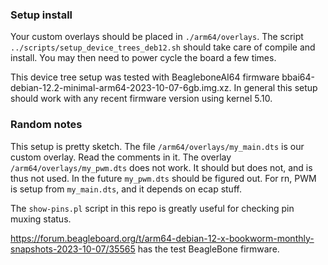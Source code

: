 
### Setup install
Your custom overlays should be placed in `./arm64/overlays`. The script `../scripts/setup_device_trees_deb12.sh`
should take care of compile and install. You may then need to power cycle the board a few times.

This device tree setup was tested with BeagleboneAI64 firmware bbai64-debian-12.2-minimal-arm64-2023-10-07-6gb.img.xz.
In general this setup should work with any recent firmware version using kernel 5.10. 


### Random notes
This setup is pretty sketch. The file `/arm64/overlays/my_main.dts` is our custom overlay. Read the comments in it.
The overlay `/arm64/overlays/my_pwm.dts` does not work. It should but does not, and is thus not used. In the
future `my_pwm.dts` should be figured out. For rn, PWM is setup from `my_main.dts`, and it depends on ecap stuff.


The `show-pins.pl` script in this repo is greatly useful for checking pin muxing status.


https://forum.beagleboard.org/t/arm64-debian-12-x-bookworm-monthly-snapshots-2023-10-07/35565 has the test BeagleBone firmware.

